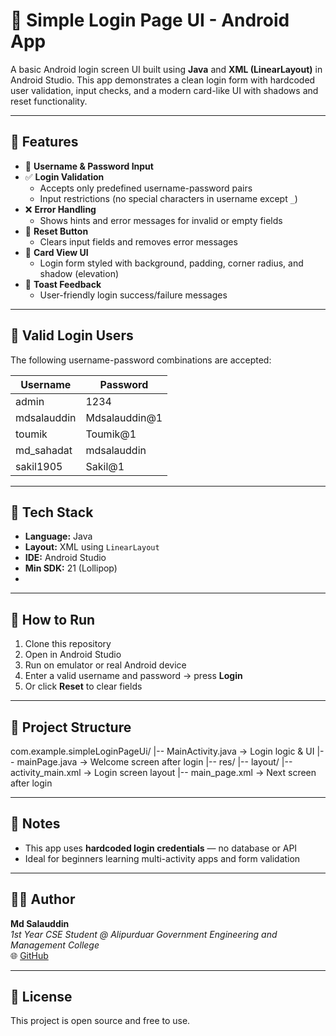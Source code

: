# 🔐 Simple Login Page UI - Android App

A basic Android login screen UI built using **Java** and **XML (LinearLayout)** in Android Studio. This app demonstrates a clean login form with hardcoded user validation, input checks, and a modern card-like UI with shadows and reset functionality.

---

## 📱 Features

- 📝 **Username & Password Input**
- ✅ **Login Validation**
  - Accepts only predefined username-password pairs
  - Input restrictions (no special characters in username except `_`)
- ❌ **Error Handling**
  - Shows hints and error messages for invalid or empty fields
- 🔄 **Reset Button**
  - Clears input fields and removes error messages
- 🎨 **Card View UI**
  - Login form styled with background, padding, corner radius, and shadow (elevation)
- 🍞 **Toast Feedback**
  - User-friendly login success/failure messages

---

## 👥 Valid Login Users

The following username-password combinations are accepted:

| Username      | Password            |
|---------------|---------------------|
| admin         | 1234                |
| mdsalauddin   | Mdsalauddin@1       |
| toumik        | Toumik@1            |
| md_sahadat    | mdsalauddin         |
| sakil1905     | Sakil@1             |

---

## 🧠 Tech Stack

- **Language:** Java  
- **Layout:** XML using `LinearLayout`  
- **IDE:** Android Studio  
- **Min SDK:** 21 (Lollipop)
- 
---

## 🚀 How to Run

1. Clone this repository
2. Open in Android Studio
3. Run on emulator or real Android device
4. Enter a valid username and password → press **Login**
5. Or click **Reset** to clear fields

---

## 📂 Project Structure

com.example.simpleLoginPageUi/
|-- MainActivity.java → Login logic & UI
|-- mainPage.java → Welcome screen after login
|-- res/
|-- layout/
|-- activity_main.xml → Login screen layout
|-- main_page.xml → Next screen after login

---

## 📌 Notes

- This app uses **hardcoded login credentials** — no database or API
- Ideal for beginners learning multi-activity apps and form validation

---

## 🧑‍💻 Author

**Md Salauddin**  
*1st Year CSE Student @ Alipurduar Government Engineering and Management College*  
🌐 [GitHub](https://github.com/yourusername)

---

## 📄 License

This project is open source and free to use.


